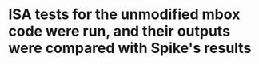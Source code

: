 # ISA tests for the unmodified mbox code were run, and their outputs were compared with Spike's results
